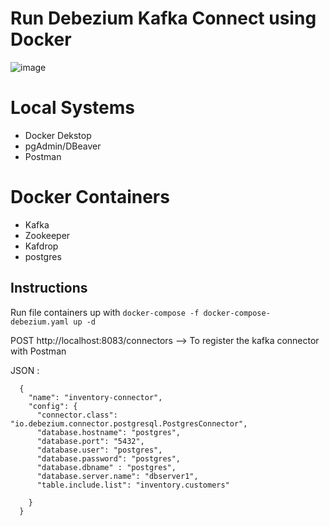 # Run Debezium Kafka Connect using Docker
![image](https://user-images.githubusercontent.com/67249292/200215708-5e469a32-4c8c-4d67-a7a9-156b953a6b33.png)

# Local Systems
* Docker Dekstop
* pgAdmin/DBeaver
* Postman

# Docker Containers
* Kafka
* Zookeeper
* Kafdrop
* postgres

## Instructions
Run file containers up with `docker-compose -f docker-compose-debezium.yaml up -d`

POST  http://localhost:8083/connectors --> To register the kafka connector with Postman


JSON :

      {
        "name": "inventory-connector",
        "config": {
          "connector.class": "io.debezium.connector.postgresql.PostgresConnector",
          "database.hostname": "postgres",
          "database.port": "5432",
          "database.user": "postgres",
          "database.password": "postgres",
          "database.dbname" : "postgres",
          "database.server.name": "dbserver1",
          "table.include.list": "inventory.customers"

        }
      }
